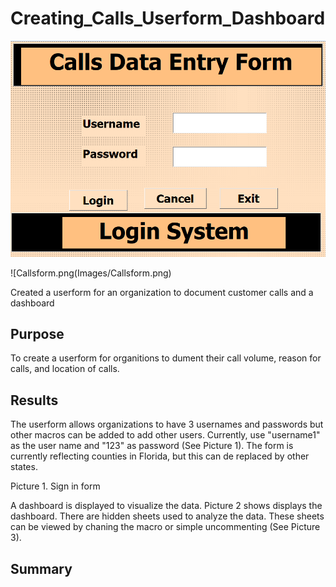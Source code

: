 # Creating_Calls_Userform_Dashboard
![Callsform.png](Images/Callsform.png)

![Callsform.png(Images/Callsform.png)

Created a userform for an organization to document customer calls and a dashboard

## Purpose
To create a userform for organitions to dument their call volume, reason for calls, and location of calls.

## Results
The userform allows organizations to have 3 usernames and passwords but other macros can be added to add other users. Currently, use "username1" as the user name and "123" as password (See Picture 1). The form is currently reflecting counties in Florida, but this can de replaced by other states.

Picture 1. Sign in form

A dashboard is displayed to visualize the data. Picture 2 shows displays the dashboard. There are hidden sheets used to analyze the data. These sheets can be viewed by chaning the macro or simple uncommenting (See Picture 3).

## Summary
